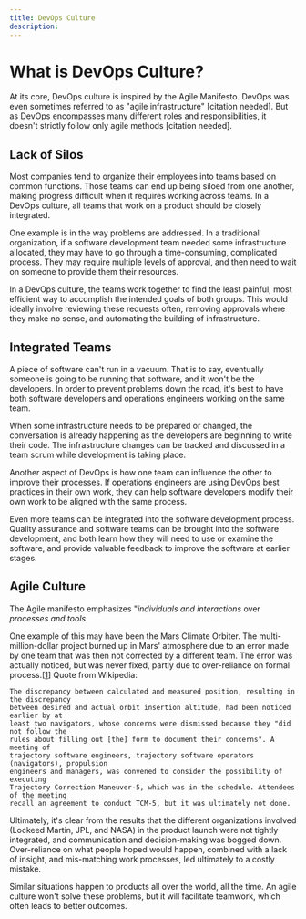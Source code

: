 ```yaml
---
title: DevOps Culture
description: 
---
```


# What is DevOps Culture?
At its core, DevOps culture is inspired by the Agile Manifesto. DevOps was even sometimes referred to as "agile infrastructure" [citation needed]. But as DevOps encompasses many different roles and responsibilities, it doesn't strictly follow only agile methods [citation needed].


## Lack of Silos
<!-- TODO: may want to break out into its own section -->
Most companies tend to organize their employees into teams based on common functions. Those teams can end up being siloed from one another, making progress difficult when it requires working across teams. In a DevOps culture, all teams that work on a product should be closely integrated.

One example is in the way problems are addressed. In a traditional organization, if a software development team needed some infrastructure allocated, they may have to go through a time-consuming, complicated process. They may require multiple levels of approval, and then need to wait on someone to provide them their resources.

In a DevOps culture, the teams work together to find the least painful, most efficient way to accomplish the intended goals of both groups. This would ideally involve reviewing these requests often, removing approvals where they make no sense, and automating the building of infrastructure.

## Integrated Teams
<!-- TODO: may want to break into section on integrating teams -->
A piece of software can't run in a vacuum. That is to say, eventually someone is going to be running that software, and it won't be the developers. In order to prevent problems down the road, it's best to have both software developers and operations engineers working on the same team.

When some infrastructure needs to be prepared or changed, the conversation is already happening as the developers are beginning to write their code. The infrastructure changes can be tracked and discussed in a team scrum while development is taking place.

Another aspect of DevOps is how one team can influence the other to improve their processes. If operations engineers are using DevOps best practices in their own work, they can help software developers modify their own work to be aligned with the same process.

Even more teams can be integrated into the software development process. Quality assurance and software teams can be brought into the software development, and both learn how they will need to use or examine the software, and provide valuable feedback to improve the software at earlier stages.

## Agile Culture
<!-- TODO: may want to break out into its own section -->
The Agile manifesto emphasizes "*individuals and interactions* over *processes and tools*.

One example of this may have been the Mars Climate Orbiter. The multi-million-dollar project burned up in Mars' atmosphere due to an error made by one team that was then not corrected by a different team. The error was actually noticed, but was never fixed, partly due to over-reliance on formal process.[[1]] Quote from Wikipedia:

    The discrepancy between calculated and measured position, resulting in the discrepancy
    between desired and actual orbit insertion altitude, had been noticed earlier by at
    least two navigators, whose concerns were dismissed because they "did not follow the
    rules about filling out [the] form to document their concerns". A meeting of
    trajectory software engineers, trajectory software operators (navigators), propulsion
    engineers and managers, was convened to consider the possibility of executing
    Trajectory Correction Maneuver-5, which was in the schedule. Attendees of the meeting
    recall an agreement to conduct TCM-5, but it was ultimately not done.

Ultimately, it's clear from the results that the different organizations involved (Lockeed Martin, JPL, and NASA) in the product launch were not tightly integrated, and communication and decision-making was bogged down. Over-reliance on what people hoped would happen, combined with a lack of insight, and mis-matching work processes, led ultimately to a costly mistake.

Similar situations happen to products all over the world, all the time. An agile culture won't solve these problems, but it will facilitate teamwork, which often leads to better outcomes.

[1]: https://spectrum.ieee.org/aerospace/robotic-exploration/why-the-mars-probe-went-off-course
